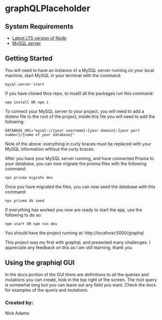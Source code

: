 # graphQLPlaceholder

## System Requirements
- [Latest LTS version of Node]("https://nodejs.org/en/download")
- [MySQL server]("https://dev.mysql.com/downloads/mysql/")

## Getting Started

You will need to have an instance of a MySQL server running on your local machine, start MySQL in your terminal with the command: 
```
mysql.server start
```
If you have cloned thos repo, to insatll all the packages run this command:
```
npm install OR npm i
```
To connect your MySQL server to your project, you will need to add a dotenv file to the root of the project, inside this file you will need to add the following: 
```
DATABASE_URL="mysql://{your username}:{your domain}:{your port number}/{name of your database}"
```
Note of the above: everything in curly braces must be replaced with your MySQL information without the curly braces.


After you have your MySQL server running, and have connected Prisma to your database, you can now migrate the prisma files with the following command:
```
npx prisma migrate dev 
```
Once you have migrated the files, you can now seed the database with this command: 
```
npx prisma db seed
```

If everything has worked you now are ready to start the app, use the following to do so:
```
npm start OR npm run dev
```

You should have the project running at: http://localhost:5000/graphql

This project was my first with graphql, and presented many challenges. I appreciate any feedback on this as I am still learning, thank you


## Using the graphiql GUI
In the docs portion of the GUI there are definitions to all the queries and mutations you can create, look in the top right of the screen. The root query is somewhat long but you can leave out any field you want. Check the docs for examples of the queris and mutations. 
### Created by:
Nick Adams

